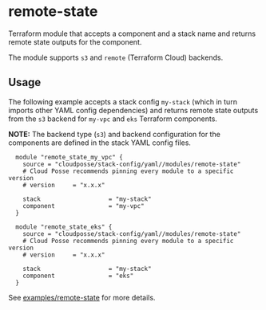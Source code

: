 # remote-state

Terraform module that accepts a component and a stack name and returns remote state outputs for the component.

The module supports `s3` and `remote` (Terraform Cloud) backends.

## Usage

The following example accepts a stack config `my-stack` (which in turn imports other YAML config dependencies)
and returns remote state outputs from the `s3` backend for `my-vpc` and `eks` Terraform components.

__NOTE:__ The backend type (`s3`) and backend configuration for the components are defined in the stack YAML config files.

  ```hcl
    module "remote_state_my_vpc" {
      source = "cloudposse/stack-config/yaml//modules/remote-state"
      # Cloud Posse recommends pinning every module to a specific version
      # version     = "x.x.x"
    
      stack                   = "my-stack"
      component               = "my-vpc"
    }
    
    module "remote_state_eks" {
      source = "cloudposse/stack-config/yaml//modules/remote-state"
      # Cloud Posse recommends pinning every module to a specific version
      # version     = "x.x.x"
    
      stack                   = "my-stack"
      component               = "eks"
    }
  ```

See [examples/remote-state](../../examples/remote-state) for more details.
